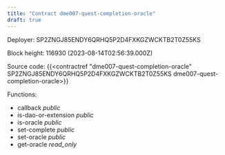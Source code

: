 ```yaml
---
title: "Contract dme007-quest-completion-oracle"
draft: true
---
```

Deployer: SP2ZNGJ85ENDY6QRHQ5P2D4FXKGZWCKTB2T0Z55KS


 



Block height: 116930 (2023-08-14T02:56:39.000Z)

Source code: {{<contractref "dme007-quest-completion-oracle" SP2ZNGJ85ENDY6QRHQ5P2D4FXKGZWCKTB2T0Z55KS dme007-quest-completion-oracle>}}

Functions:

* callback _public_
* is-dao-or-extension _public_
* is-oracle _public_
* set-complete _public_
* set-oracle _public_
* get-oracle _read_only_
